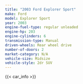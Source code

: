 ```yaml
---
title: "2003 Ford Explorer Sport"
make: Ford
model: Explorer Sport
year: 2003
engine-fuel-type: regular unleaded
engine-hp: 203
engine-cylinders: 6
transmission-type: Manual
driven-wheels: Rear wheel drive
number-of-doors: 2
market-category: N/A
vehicle-size: Midsize
vehicle-style: 2dr SUV
---
```


{{< car_info >}}
